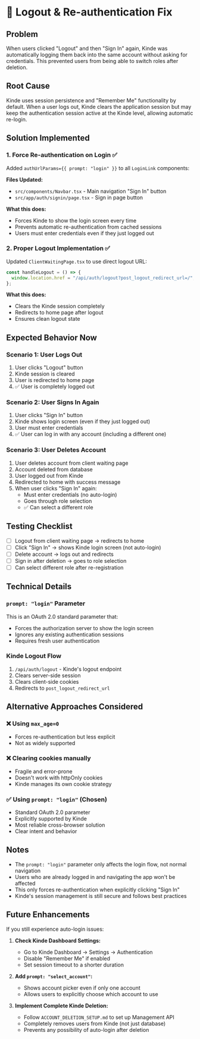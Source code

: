 # 🔐 Logout & Re-authentication Fix

## Problem

When users clicked "Logout" and then "Sign In" again, Kinde was automatically logging them back into the same account without asking for credentials. This prevented users from being able to switch roles after deletion.

## Root Cause

Kinde uses session persistence and "Remember Me" functionality by default. When a user logs out, Kinde clears the application session but may keep the authentication session active at the Kinde level, allowing automatic re-login.

## Solution Implemented

### 1. **Force Re-authentication on Login** ✅

Added `authUrlParams={{ prompt: "login" }}` to all `LoginLink` components:

**Files Updated:**

- `src/components/Navbar.tsx` - Main navigation "Sign In" button
- `src/app/auth/signin/page.tsx` - Sign in page button

**What this does:**

- Forces Kinde to show the login screen every time
- Prevents automatic re-authentication from cached sessions
- Users must enter credentials even if they just logged out

### 2. **Proper Logout Implementation** ✅

Updated `ClientWaitingPage.tsx` to use direct logout URL:

```typescript
const handleLogout = () => {
  window.location.href = "/api/auth/logout?post_logout_redirect_url=/";
};
```

**What this does:**

- Clears the Kinde session completely
- Redirects to home page after logout
- Ensures clean logout state

## Expected Behavior Now

### Scenario 1: User Logs Out

1. User clicks "Logout" button
2. Kinde session is cleared
3. User is redirected to home page
4. ✅ User is completely logged out

### Scenario 2: User Signs In Again

1. User clicks "Sign In" button
2. Kinde shows login screen (even if they just logged out)
3. User must enter credentials
4. ✅ User can log in with any account (including a different one)

### Scenario 3: User Deletes Account

1. User deletes account from client waiting page
2. Account deleted from database
3. User logged out from Kinde
4. Redirected to home with success message
5. When user clicks "Sign In" again:
   - Must enter credentials (no auto-login)
   - Goes through role selection
   - ✅ Can select a different role

## Testing Checklist

- [ ] Logout from client waiting page → redirects to home
- [ ] Click "Sign In" → shows Kinde login screen (not auto-login)
- [ ] Delete account → logs out and redirects
- [ ] Sign in after deletion → goes to role selection
- [ ] Can select different role after re-registration

## Technical Details

### `prompt: "login"` Parameter

This is an OAuth 2.0 standard parameter that:

- Forces the authorization server to show the login screen
- Ignores any existing authentication sessions
- Requires fresh user authentication

### Kinde Logout Flow

1. `/api/auth/logout` - Kinde's logout endpoint
2. Clears server-side session
3. Clears client-side cookies
4. Redirects to `post_logout_redirect_url`

## Alternative Approaches Considered

### ❌ Using `max_age=0`

- Forces re-authentication but less explicit
- Not as widely supported

### ❌ Clearing cookies manually

- Fragile and error-prone
- Doesn't work with httpOnly cookies
- Kinde manages its own cookie strategy

### ✅ Using `prompt: "login"` (Chosen)

- Standard OAuth 2.0 parameter
- Explicitly supported by Kinde
- Most reliable cross-browser solution
- Clear intent and behavior

## Notes

- The `prompt: "login"` parameter only affects the login flow, not normal navigation
- Users who are already logged in and navigating the app won't be affected
- This only forces re-authentication when explicitly clicking "Sign In"
- Kinde's session management is still secure and follows best practices

## Future Enhancements

If you still experience auto-login issues:

1. **Check Kinde Dashboard Settings:**

   - Go to Kinde Dashboard → Settings → Authentication
   - Disable "Remember Me" if enabled
   - Set session timeout to a shorter duration

2. **Add `prompt: "select_account"`:**

   - Shows account picker even if only one account
   - Allows users to explicitly choose which account to use

3. **Implement Complete Kinde Deletion:**
   - Follow `ACCOUNT_DELETION_SETUP.md` to set up Management API
   - Completely removes users from Kinde (not just database)
   - Prevents any possibility of auto-login after deletion

